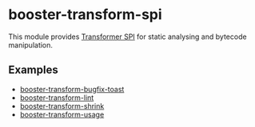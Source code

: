 # booster-transform-spi

This module provides [Transformer SPI](./src/main/kotlin/com/didiglobal/booster/transform/Transformer.kt) for static analysing and bytecode manipulation.

## Examples

- [booster-transform-bugfix-toast](../booster-transform-bugfix-toast)
- [booster-transform-lint](../booster-transform-lint)
- [booster-transform-shrink](../booster-transform-shrink)
- [booster-transform-usage](../booster-transform-usage)


